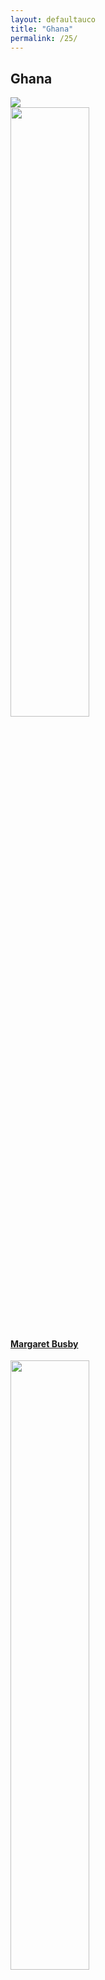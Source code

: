 ```yaml
---
layout: defaultauco
title: "Ghana"
permalink: /25/
---
```

<div class="container-0">
    <div class="container-title">
        <span class="country"><h2>Ghana</h2></span>
        <div class="photo-co">
          <img src="https://www.worldatlas.com/r/w960-q80/upload/d2/cd/62/gh-01.jpg" >
    </div>
</div>
<!-- partial:index.partial.html -->
<div class="container">
  <div class="timeline clearfix">
  <div class="vertical-line">
 <div id="post-1" class="vesti-col timeline-post">
      <div class="vesti-content-wrapper">
        <div class="photo">
          <img src="https://upload.wikimedia.org/wikipedia/commons/thumb/9/98/Margaret_Busby_-_2019-02-12_-_Andy_Mabbett_-_03.jpg/330px-Margaret_Busby_-_2019-02-12_-_Andy_Mabbett_-_03.jpg" width="50%" height="50%">
          <div class="vesti-date-wrapper">
            <div class="vesti-date">
            </div>
          </div>
        </div>
        <div class="vesti-desc">
          <a class="desc-a" href="#">
            <h4><a href="/mbusby">Margaret Busby</a></h4>
          </a>
        </div>
      </div>
    </div>
  <div id="post-2" class="vesti-col timeline-post">
  <div class="vesti-content-wrapper">
    <div class="photo">
      <img src="https://pbs.twimg.com/profile_images/827325764911689728/c32NVJQN_400x400.jpg" width="50%" heigh="50%">
      <div class="vesti-date-wrapper">
   <div class="vesti-date">
      </div>
    </div>
  </div>
    <div class="vesti-desc">
      <a class="desc-a" href="#">
        <h4><a href="/ksndawes">Kwame Senu Neville Dawes</a></h4>
      </a>
    </div>
  </div>
</div>


<!-- partial -->
